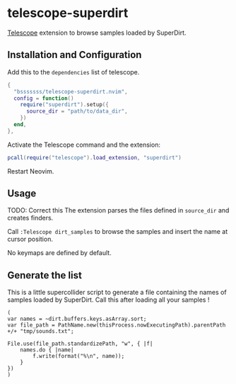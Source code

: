 # telescope-superdirt

[Telescope](https://github.com/nvim-telescope/telescope.nvim) extension to browse samples loaded by SuperDirt.

## Installation and Configuration

Add this to the `dependencies` list of telescope.

```lua
{
  "bsssssss/telescope-superdirt.nvim",
  config = function()
    require("superdirt").setup({
      source_dir = "path/to/data_dir",
    })
  end,
},
```

Activate the Telescope command and the extension:

```lua
pcall(require("telescope").load_extension, "superdirt")
```

Restart Neovim.

## Usage

TODO: Correct this
The extension parses the files defined in `source_dir` and creates finders.

Call `:Telescope dirt_samples` to browse the samples and insert the name at cursor position.

No keymaps are defined by default.

## Generate the list

This is a little supercollider script to generate a file containing the names of
samples loaded by SuperDirt. Call this after loading all your samples !

```supercollider
(
var names = ~dirt.buffers.keys.asArray.sort;
var file_path = PathName.new(thisProcess.nowExecutingPath).parentPath +/+ "tmp/sounds.txt";

File.use(file_path.standardizePath, "w", { |f|
	names.do { |name|
		f.write(format("%\n", name));
	}
})
)
```
